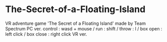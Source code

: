 # The-Secret-of-a-Floating-Island
VR adventure game 'The Secret of a Floating Island' made by Team Spectrum
PC ver.   control : wasd + mouse / run : shift / throw : l / box open : left click / box close : right click
VR ver.
